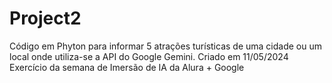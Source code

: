 # Project2
Código em Phyton para informar 5 atrações turísticas de uma cidade ou um local onde utiliza-se a API do Google Gemini.
Criado em 11/05/2024
Exercício da semana de Imersão de IA da Alura + Google
